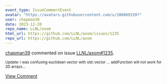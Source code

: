 ```yaml
---
event_type: IssueCommentEvent
avatar: "https://avatars.githubusercontent.com/u/100869159?"
user: chapman39
date: 2023-12-20
repo_name: LLNL/axom
html_url: https://github.com/LLNL/axom/issues/1235
repo_url: https://github.com/LLNL/axom
---
```


<a href='https://github.com/chapman39' target='_blank'>chapman39</a> commented on issue <a href='https://github.com/LLNL/axom/issues/1235' target='_blank'>LLNL/axom#1235</a>.

<small>Update: i was confusing euclidean vector with std::vector ... addFunction will not work for 2D arrays...</small>

<a href='https://github.com/LLNL/axom/issues/1235' target='_blank'>View Comment</a>